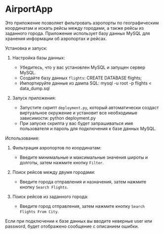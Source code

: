 # AirportApp
Это приложение позволяет фильтровать аэропорты по географическим координатам и искать рейсы между городами, а также рейсы из заданного города. Приложение использует базу данных MySQL для хранения информации об аэропортах и рейсах.

Установка и запуск:

1. Настройка базы данных:
   - Убедитесь, что у вас установлен MySQL и запущен сервер MySQL.
   - Создайте базу данных `flights`:
     CREATE DATABASE flights;
   - Импортируйте данные из дампа SQL:
     mysql -u root -p flights < data_dump.sql

2. Запуск приложения:
   - Запустите скрипт `deployment.py`, который автоматически создаст виртуальное окружение и установит все необходимые зависимости:
     python deployment.py
   - При запуске скрипта у вас будет запрашиваться имя пользователя и пароль для подключения к базе данных MySQL.

Использование:

1. Фильтрация аэропортов по координатам:
   - Введите минимальные и максимальные значения широты и долготы, затем нажмите кнопку `Filter`.

2. Поиск рейсов между двумя городами:
   - Введите города отправления и назначения, затем нажмите кнопку `Search Flights`.

3. Поиск рейсов из заданного города:
   - Введите город отправления, затем нажмите кнопку `Search Flights From City`.

Если при подключении к базе данных вы вводите неверные user или password, будет отображено сообщение с описанием ошибки.
